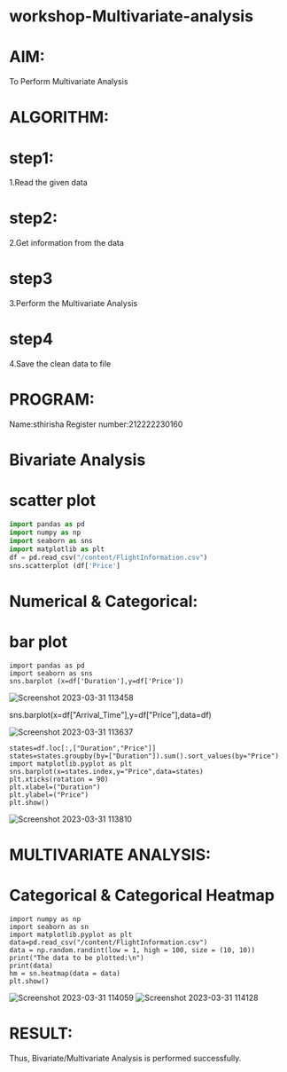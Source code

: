 # workshop-Multivariate-analysis
# AIM:
To Perform Multivariate Analysis

# ALGORITHM:
# step1:
1.Read the given data

# step2:
2.Get information from the data

# step3
3.Perform the Multivariate Analysis

# step4
4.Save the clean data to file

# PROGRAM:
Name:sthirisha
Register number:212222230160
# Bivariate Analysis
# scatter plot
```python
import pandas as pd
import numpy as np
import seaborn as sns
import matplotlib as plt
df = pd.read_csv("/content/FlightInformation.csv")
sns.scatterplot (df['Price']
```


#  Numerical & Categorical:
# bar plot
```
import pandas as pd
import seaborn as sns
sns.barplot (x=df['Duration'],y=df['Price'])
```
![Screenshot 2023-03-31 113458](https://user-images.githubusercontent.com/120380280/229036703-ec0f4175-f96a-45ec-a4ae-dbe9de7fc7de.png)

sns.barplot(x=df["Arrival_Time"],y=df["Price"],data=df)

![Screenshot 2023-03-31 113637](https://user-images.githubusercontent.com/120380280/229036971-fb8c309e-3cc4-4704-9da9-7e83ddf63bdc.png)
```
states=df.loc[:,["Duration","Price"]]
states=states.groupby(by=["Duration"]).sum().sort_values(by="Price")
import matplotlib.pyplot as plt
sns.barplot(x=states.index,y="Price",data=states)
plt.xticks(rotation = 90)
plt.xlabel=("Duration")
plt.ylabel=("Price")
plt.show()
```
![Screenshot 2023-03-31 113810](https://user-images.githubusercontent.com/120380280/229037297-4cd57ab2-46cf-4587-82cb-a7bf5445ee36.png)

# MULTIVARIATE ANALYSIS:
# Categorical & Categorical Heatmap
```
import numpy as np
import seaborn as sn
import matplotlib.pyplot as plt
data=pd.read_csv("/content/FlightInformation.csv")
data = np.random.randint(low = 1, high = 100, size = (10, 10))
print("The data to be plotted:\n")
print(data)
hm = sn.heatmap(data = data)
plt.show()
```
![Screenshot 2023-03-31 114059](https://user-images.githubusercontent.com/120380280/229037766-a67a280d-cedc-4981-a6a0-7471f9f34daa.png)
![Screenshot 2023-03-31 114128](https://user-images.githubusercontent.com/120380280/229037857-327959d6-09af-40fc-be24-8a677da97cd9.png)

# RESULT:
Thus, Bivariate/Multivariate Analysis is performed successfully.



